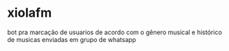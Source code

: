# xiolafm
bot pra marcação de usuarios de acordo com o gênero musical e histórico de musicas enviadas em grupo de whatsapp 
